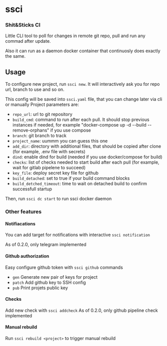 # ssci
### Shit&amp;Sticks CI

Little CLI tool to poll for changes in remote git repo, pull and run any commad after update.

Also it can run as a daemon docker container that continuosly does exactly the same.

## Usage

To configure new project, run `ssci new`. It will interactively ask you for repo url, branch to use and so on.

This config will be saved into `ssci.yaml` file, that you can change later via cli or manually
Project parameters are:
- `repo_url`: url to git repository
- `build_cmd`: command to run after each pull. It should stop previous instances if needed, for example "docker-compose up -d --build --remove-orphans" if you use compose
- `branch`: git branch to track
- `project_name`: uummm you can guess this one
- `add_dir`: directory with additional files, that should be copied after clone (for example, .env file with secrets)
- `dind`: enable dind for build (needed if you use docker/compose for build)
- `checks`: list of checks needed to start build after each pull (for example, wait for gitlab pipelene to succeed)
- `key_file`: deploy secret key file for github
- `build_detached`: set to true if your build command blocks
- `build_detched_timeout`: time to wait on detached build to confirm successfull startup

Then, run `ssci dc start` to run ssci docker daemon

### Other features

#### Notifiacations
You can add target for notifications with interactive `ssci notification`

As of 0.2.0, only telegram implemented

#### Github authorization
Easy configure github token with `ssci github` commands
- `gen`    Generate new pair of keys for project
- `patch`  Add github key to SSH config
- `pub`    Print projets public key

#### Checks
Add new check with `ssci addcheck`
As of 0.2.0, only github pipeline check implemented

#### Manual rebuild
Run `ssci rebuild <project>` to trigger manual rebuild
